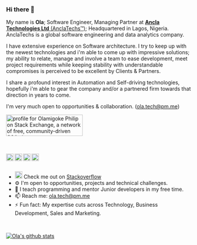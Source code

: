 ### Hi there 👋

My name is **Ola**; Software Engineer, Managing Partner at [**Ancla Technologies Ltd** (AnclaTechs™)](https://anclatechs.com); Headquartered in Lagos, Nigeria. 
AnclaTechs is a global software engineering and data analytics company.

I have extensive experience on Software architecture. I try to keep up with the newest technologies and i'm able to come up with impressive solutions; my ability to relate, manage and involve a team to ease development, meet project requirements while keeping stability with understandable compromises is perceived to be excellent by Clients & Partners.

I share a profound interest in Automation and Self-driving technologies, hopefully i'm able to gear the company and/or a partnered firm towards that direction in years to come.

I'm very much open to opportunities & collaboration. (ola.tech@pm.me)

<a href="https://stackoverflow.com/users/11504201/olamigoke-philip"><img src="https://stackexchange.com/users/flair/15942784.png" width="208" height="58" alt="profile for Olamigoke Philip on Stack Exchange, a network of free, community-driven Q&amp;A sites" title="profile for Olamigoke Philip on Stack Exchange, a network of free, community-driven Q&amp;A sites" /></a>

<br/>
<br/>
<a href="https://www.linkedin.com/in/olamigokayphils/">
  <img align="left" alt="LinkedIn" width="20px" src="https://cdn.jsdelivr.net/npm/simple-icons@v3/icons/linkedin.svg" />
</a>
<a href="https://www.instagram.com/olamigokayphils/">
  <img align="left" alt="Instagram" width="20px" src="https://cdn.jsdelivr.net/npm/simple-icons@v3/icons/instagram.svg" />
</a>
<a href="https://twitter.com/olamigokayphils">
  <img align="left" alt="Twitter" width="20px" src="https://cdn.jsdelivr.net/npm/simple-icons@v3/icons/twitter.svg" />
</a>
<a href="https://facebook.com/olamigokayphils">
  <img align="left" alt="Facebook" width="20px" src="https://cdn.jsdelivr.net/npm/simple-icons@v3/icons/facebook.svg" />
</a>
<br/>
<br/>


-    <span><img width="20px" src="https://upload.wikimedia.org/wikipedia/commons/e/ef/Stack_Overflow_icon.svg"/> Check me out on [Stackoverflow](https://stackoverflow.com/users/11504201/olamigoke-philip)</span>
-   ⚙️ I'm open to opportunities, projects and technical challenges.
-   🌱 I teach programming and mentor Junior developers in my free time.
-   📫 Reach me: ola.tech@pm.me
-   ⚡ Fun fact: My expertise cuts across Technology, Business Development, Sales and Marketing.

<br/>

[![Ola's github stats](https://github-readme-stats.vercel.app/api?username=olamigokayphils&hide_rank=true&show_icons=true&count_private=true)](https://github.com/anuraghazra/github-readme-stats)
